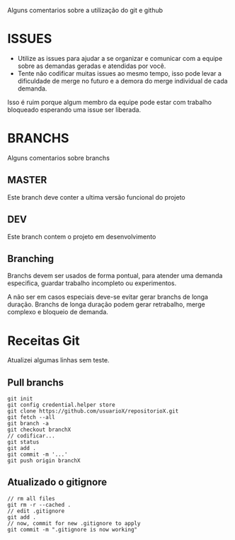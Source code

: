 Alguns comentarios sobre a utilização do git e github

# ISSUES
- Utilize as issues para ajudar a se organizar e comunicar com a equipe sobre as demandas geradas e atendidas por você.
- Tente não codificar muitas issues ao mesmo tempo, isso pode levar a dificuldade de merge no futuro e a demora do merge individual de cada demanda.

Isso é ruim porque algum membro da equipe pode estar com trabalho bloqueado esperando uma issue ser liberada.

# BRANCHS
Alguns comentarios sobre branchs

## MASTER
Este branch deve conter a ultima versão funcional do projeto

## DEV
Este branch contem o projeto em desenvolvimento

## Branching
Branchs devem ser usados de forma pontual, para atender uma demanda especifica, guardar trabalho incompleto ou experimentos.

A não ser em casos especiais deve-se evitar gerar branchs de longa duração. Branchs de longa duração podem gerar retrabalho,
 merge complexo e bloqueio de demanda.

# Receitas Git

Atualizei algumas linhas sem teste.

## Pull branchs
~~~
git init
git config credential.helper store
git clone https://github.com/usuarioX/repositorioX.git
git fetch --all
git branch -a
git checkout branchX
// codificar...
git status
git add .
git commit -m '...'
git push origin branchX
~~~

## Atualizado o gitignore
~~~
// rm all files
git rm -r --cached .
// edit .gitignore
git add .
// now, commit for new .gitignore to apply
git commit -m ".gitignore is now working"
~~~
